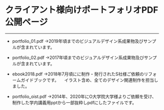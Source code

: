 # クライアント様向けポートフォリオPDF公開ページ
---
- portfolio_01.pdf
→2019年頃までのビジュアルデザイン系成果物及びサンプルが含まれています。

- portfolio_02.pdf
→2017年頃までのビジュアルデザイン系成果物及びサンプルが含まれています。

- ebook2018.pdf
→2018年7月頃にに制作・発行されたS社様ご依頼のリフォームガイドブックです。
　イラスト含め、全てのデザイン関連制作を担当しました。

- portfolio_oist.pdf
→2014年、2020年にO大学院大学様よりご依頼を受け、制作した学内講義用pptから一部抜粋しpdfにしたファイルです。
